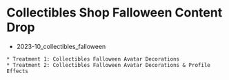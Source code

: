 # Collectibles Shop Falloween Content Drop

- 2023-10_collectibles_falloween
```
* Treatment 1: Collectibles Falloween Avatar Decorations
* Treatment 2: Collectibles Falloween Avatar Decorations & Profile Effects
```
